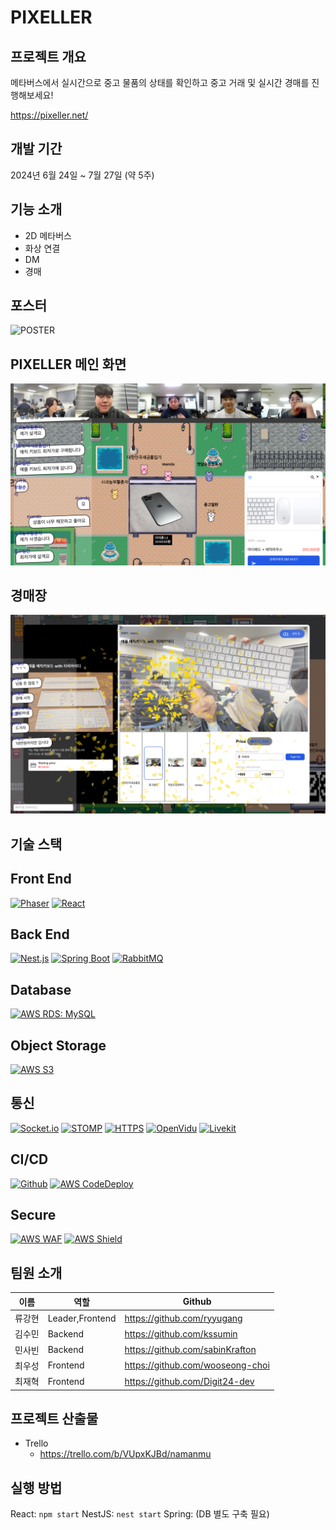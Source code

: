 # PIXELLER

## 프로젝트 개요
메타버스에서 실시간으로 중고 물품의 상태를 확인하고 중고 거래 및 실시간 경매를 진행해보세요!

https://pixeller.net/

## 개발 기간
2024년 6월 24일 ~ 7월 27일 (약 5주)

## 기능 소개

- 2D 메타버스
- 화상 연결
- DM
- 경매

## 포스터

<img src="./img/POSTER.png" alt="POSTER">

## PIXELLER 메인 화면

<img src="./img/픽셀러 UI.png">

## 경매장

<img src="./img/경매장 사진.png">

## 기술 스택
## Front End

[![Phaser](https://img.shields.io/badge/Phaser-3.55.2-FAA61A?style=flat&logo=phaser)](https://phaser.io/)
[![React](https://img.shields.io/badge/React-17.0.2-61DAFB?style=flat&logo=react)](https://reactjs.org/)

## Back End

[![Nest.js](https://img.shields.io/badge/Nest.js-7.6.15-E0234E?style=flat&logo=nestjs)](https://nestjs.com/)
[![Spring Boot](https://img.shields.io/badge/Spring%20Boot-2.5.4-6DB33F?style=flat&logo=springboot)](https://spring.io/projects/spring-boot)
[![RabbitMQ](https://img.shields.io/badge/RabbitMQ-3.8.16-FF6600?style=flat&logo=rabbitmq)](https://www.rabbitmq.com/)

## Database

[![AWS RDS: MySQL](https://img.shields.io/badge/AWS%20RDS-MySQL-527FFF?style=flat&logo=amazonaws)](https://aws.amazon.com/rds/)

## Object Storage

[![AWS S3](https://img.shields.io/badge/AWS%20S3-569A31?style=flat&logo=amazonaws)](https://aws.amazon.com/s3/)

## 통신

[![Socket.io](https://img.shields.io/badge/Socket.io-4.1.2-010101?style=flat&logo=socket.io)](https://socket.io/)
[![STOMP](https://img.shields.io/badge/STOMP-1.2-010101?style=flat&logo=stomp)](https://stomp.github.io/stomp-specification-1.2.html)
[![HTTPS](https://img.shields.io/badge/HTTPS-2.0-0058B0?style=flat&logo=https)](https://developer.mozilla.org/ko/docs/Web/HTTP/HTTPS)
[![OpenVidu](https://img.shields.io/badge/OpenVidu-2.17.0-3A3A3A?style=flat&logo=openvidu)](https://openvidu.io/)
[![Livekit](https://img.shields.io/badge/Livekit-1.2-8D8D8D?style=flat&logo=livekit)](https://docs.livekit.io/)

## CI/CD

[![Github](https://img.shields.io/badge/Github-Actions-181717?style=flat&logo=github)](https://github.com/features/actions)
[![AWS CodeDeploy](https://img.shields.io/badge/AWS%20CodeDeploy-527FFF?style=flat&logo=amazonaws)](https://aws.amazon.com/codedeploy/)

## Secure

[![AWS WAF](https://img.shields.io/badge/AWS%20WAF-527FFF?style=flat&logo=amazonaws)](https://aws.amazon.com/waf/)
[![AWS Shield](https://img.shields.io/badge/AWS%20Shield-527FFF?style=flat&logo=amazonaws)](https://aws.amazon.com/shield/)


## 팀원 소개

|이름   |역할               |Github                             |
|-------|------------------|-----------------------------------|
|류강현 |Leader,Frontend    |https://github.com/ryyugang        |
|김수민 |Backend            |https://github.com/kssumin         |
|민사빈 |Backend            |https://github.com/sabinKrafton    |
|최우성 |Frontend           |https://github.com/wooseong-choi   |
|최재혁 |Frontend           |https://github.com/Digit24-dev     |

## 프로젝트 산출물

- Trello
    - https://trello.com/b/VUpxKJBd/namanmu

## 실행 방법

React: `npm start`
NestJS: `nest start`
Spring:
(DB 별도 구축 필요)